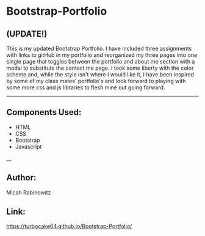 # Bootstrap-Portfolio

## (UPDATE!)

This is my updated Bootstrap Portfolio. I have included three assignments with links to gitHub in my portfolio and reorganized my three pages into one single page that toggles between the portfolio and about me section with a modal to substitute the contact me page. I took some liberty with the color scheme and, while the style isn't where I would like it, I have been inspired by some of my class mates' portfolio's and look forward to playing with some more css and js libraries to flesh mine out going forward. 

___

## Components Used:

* HTML
* CSS
* Bootstrap
* Javascript

__

## Author: 

Micah Rabinowitz

## Link:

https://turbocake64.github.io/Bootstrap-Portfolio/
